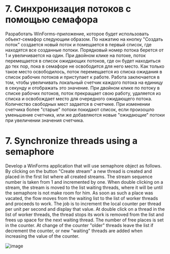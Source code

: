 # 7. Синхронизация потоков с помощью семафора

Разработать WinForms-приложение, которое будет использовать 
объект-семафор следующим образом. По нажатию на кнопку "Создать поток" 
создается новый поток и помещается в первый список, где находятся все 
созданные потоки. Порядковый номер потока берется от 1 и увеличивается на 
один. При двойном клике на потоке, поток перемещается в список 
ожидающих потоков, где он будет находиться до тех пор, пока в семафоре не 
освободится для него место. Как только такое место освободилось, поток 
перемещается из списка ожидания в список рабочих потоков и приступает к 
работе. Работа заключается в том, чтобы увеличивать локальный счетчик 
каждого потока на единицу в секунду и отображать это значение. При 
двойном клике по потоку в списке рабочих потоков, поток прекращает свою 
работу, удаляется из списка и освобождает место для очередного 
ожидающего потока. Количество свободных мест задается в счетчике. При 
изменении счетчика более "старые" потоки покидают список, если произошло 
уменьшение счетчика, или же добавляются новые "ожидающие" потоки при 
увеличении значения счетчика.

# 7. Synchronize threads using a semaphore

Develop a WinForms application that will use
semaphore object as follows. By clicking on the button "Create stream"
a new thread is created and placed in the first list where all
created streams. The stream sequence number is taken from 1 and incremented by
one. When double clicking on a stream, the stream is moved to the list
waiting threads, where it will be until the semaphore is not
make room for him. As soon as such a place was vacated, the flow
moves from the waiting list to the list of worker threads and proceeds to
work. The job is to increment the local counter
per thread per unit per second and display that value. At
double click on a thread in the list of worker threads, the thread stops its
work is removed from the list and frees up space for the next
waiting thread. The number of free places is set in the counter. At
change of the counter "older" threads leave the list if
decrement the counter, or new "waiting" threads are added when
increasing the value of the counter.

![image](https://user-images.githubusercontent.com/65856963/228859867-0c347e19-d75b-4524-8def-2b207d51daac.png)
